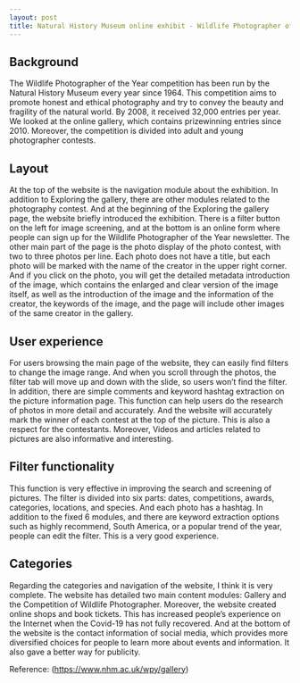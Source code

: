 ```yaml
---
layout: post
title: Natural History Museum online exhibit - Wildlife Photographer of the Year gallery
---
```


## Background
The Wildlife Photographer of the Year competition has been run by the Natural History Museum every year since 1964. This competition aims to promote honest and ethical photography and try to convey the beauty and fragility of the natural world. By 2008, it received 32,000 entries per year. We looked at the online gallery, which contains prizewinning entries since 2010. Moreover, the competition is divided into adult and young photographer contests.


## Layout
At the top of the website is the navigation module about the exhibition. In addition to Exploring the gallery, there are other modules related to the photography contest. And at the beginning of the Exploring the gallery page, the website briefly introduced the exhibition. There is a filter button on the left for image screening, and at the bottom is an online form where people can sign up for the Wildlife Photographer of the Year newsletter. The other main part of the page is the photo display of the photo contest, with two to three photos per line. Each photo does not have a title, but each photo will be marked with the name of the creator in the upper right corner. And if you click on the photo, you will get the detailed metadata introduction of the image, which contains the enlarged and clear version of the image itself, as well as the introduction of the image and the information of the creator, the keywords of the image, and the page will include other images of the same creator in the gallery. 


## User experience
For users browsing the main page of the website, they can easily find filters to change the image range. And when you scroll through the photos, the filter tab will move up and down with the slide, so users won’t find the filter. In addition, there are simple comments and keyword hashtag extraction on the picture information page. This function can help users do the research of photos in more detail and accurately. And the website will accurately mark the winner of each contest at the top of the picture. This is also a respect for the contestants. Moreover, Videos and articles related to pictures are also informative and interesting.



## Filter functionality
This function is very effective in improving the search and screening of pictures. The filter is divided into six parts: dates, competitions, awards, categories, locations, and species. And each photo has a hashtag. In addition to the fixed 6 modules, and there are keyword extraction options such as highly recommend, South America, or a popular trend of the year, people can edit the filter. This is a very good experience.


## Categories
Regarding the categories and navigation of the website, I think it is very complete. The website has detailed two main content modules: Gallery and the Competition of Wildlife Photographer. Moreover, the website created online shops and book tickets. This has increased people’s experience on the Internet when the Covid-19 has not fully recovered.  And at the bottom of the website is the contact information of social media, which provides more diversified choices for people to learn more about events and information. It also gave a better way for publicity.



Reference: (https://www.nhm.ac.uk/wpy/gallery)

